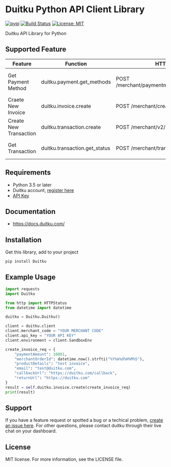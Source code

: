 # Duitku Python API Client Library
[![pypi](https://img.shields.io/pypi/v/Duitku)](https://pypi.org/project/Duitku/)
[![Build Status](https://github.com/idoyudha/duitku-python/actions/workflows/python.yml/badge.svg?branch=master)](https://github.com/idoyudha/duitku-python/actions/workflows/python.yml?query=branch%3Amaster)
[![License: MIT](https://img.shields.io/badge/License-MIT-red.svg)](https://opensource.org/licenses/MIT)

Duitku API Library for Python
## Supported Feature
|        Feature         |              Function                |                HTTP Request                   |              Description              |
|------------------------|--------------------------------------|-----------------------------------------------|---------------------------------------|
| Get Payment Method     | duitku.payment.get_methods           | POST /merchant/paymentmethod/getpaymentmethod | Get list of available payment methods |
| Craete New Invoice     | duitku.invoice.create                | POST /merchant/createInvoice                  | Create Transaction via POP API        |
| Create New Transaction | duitku.transaction.create            | POST /merchant/v2/inquiry                     | Create Transaction via V2 API         |
| Get Transaction        | duitku.transaction.get_status        | POST /merchant/transactionStatus              | Get Transaction via V2 API            |

## Requirements
- Python 3.5 or later
- Duitku account, [register here](https://dashboard.duitku.com/Account/Register)
- [API Key](https://docs.duitku.com/en/account/#account-integration--getting-api-key)

## Documentation
- https://docs.duitku.com/

## Installation
Get this library, add to your project

```bash
pip install Duitku
```

## Example Usage
```python
import requests
import Duitku

from http import HTTPStatus
from datetime import datetime

duitku = Duitku.Duitku()

client = duitku.client
client.merchant_code = "YOUR MERCHANT CODE"
client.api_key = "YOUR API KEY"
client.environment = client.SandboxEnv

create_invoice_req = {
    "paymentAmount": 10001,
    "merchantOrderId": datetime.now().strfti("%Y%m%d%H%M%S"),
    "productDetails": "test invoice",
    "email": "test@duitku.com",
    "callbackUrl": "https://duitku.com/callback",
    "returnUrl": "https://duitku.com"
}
result = self.duitku.invoice.create(create_invoice_req)
print(result)
```

## Support
If you have a feature request or spotted a bug or a techical problem, [create an issue here](https://github.com/idoyudha/duitku-python/issues/new/choose).
For other questions, please contact duitku through their live chat on your dashboard.

## License
MIT license. For more information, see the LICENSE file.